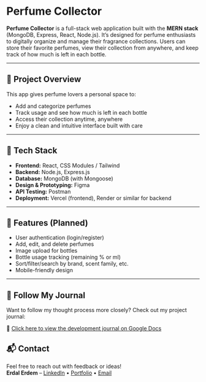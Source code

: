 # Perfume Collector

**Perfume Collector** is a full-stack web application built with the **MERN stack** (MongoDB, Express, React, Node.js). It’s designed for perfume enthusiasts to digitally organize and manage their fragrance collections. Users can store their favorite perfumes, view their collection from anywhere, and keep track of how much is left in each bottle.

---

## 🌸 Project Overview

This app gives perfume lovers a personal space to:
- Add and categorize perfumes
- Track usage and see how much is left in each bottle
- Access their collection anytime, anywhere
- Enjoy a clean and intuitive interface built with care

---

## 🧰 Tech Stack

- **Frontend:** React, CSS Modules / Tailwind
- **Backend:** Node.js, Express.js
- **Database:** MongoDB (with Mongoose)
- **Design & Prototyping:** Figma
- **API Testing:** Postman
- **Deployment:** Vercel (frontend), Render or similar for backend

---

## 🔧 Features (Planned)

- User authentication (login/register)
- Add, edit, and delete perfumes
- Image upload for bottles
- Bottle usage tracking (remaining % or ml)
- Sort/filter/search by brand, scent family, etc.
- Mobile-friendly design

---

## 🔗 Follow My Journal

Want to follow my thought process more closely? Check out my project journal:

📄 [Click here to view the development journal on Google Docs](https://docs.google.com/document/d/178ZgZXrYZ49MkCPthGhhcPS0mbVeLMXqch8tzejlpOk/edit?usp=sharing)


## 📬 Contact

Feel free to reach out with feedback or ideas!  
**Erdal Erdem** – [LinkedIn](#) • [Portfolio](#) • [Email](#)